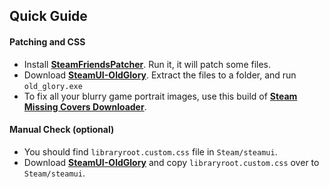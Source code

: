 ## Quick Guide

#### Patching and CSS

- Install [**SteamFriendsPatcher**](https://github.com/PhantomGamers/SteamFriendsPatcher/releases). Run it, it will patch some files.
- Download [**SteamUI-OldGlory**](https://github.com/Jonius7/SteamUI-OldGlory/releases). Extract the files to a folder, and run `old_glory.exe`
- To fix all your blurry game portrait images, use this build of [**Steam Missing Covers Downloader**](https://github.com/Jonius7/steam-missing-covers-downloader/releases/tag/new-format-fix).

#### Manual Check (optional)

- You should find `libraryroot.custom.css` file in `Steam/steamui`.
- Download [**SteamUI-OldGlory**](https://github.com/Jonius7/SteamUI-OldGlory/releases) and copy `libraryroot.custom.css` over to `Steam/steamui`.

